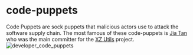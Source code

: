 # code-puppets
Code Puppets are sock puppets that malicious actors use to attack the software supply chain.  The most famous of these code-puppets is [Jia Tan](https://github.com/JiaT75) who was the main committer for the [XZ Utils](https://github.com/tukaani-project/xz) project.
![developer_code_puppets](https://github.com/6mile/code-puppets/assets/7798480/c07a1204-5645-4aa3-bb96-3b60caddbf79)

